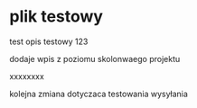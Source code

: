 # plik testowy
test
opis testowy 123


dodaje wpis z poziomu skolonwaego projektu


xxxxxxxx


kolejna zmiana dotyczaca testowania wysyłania